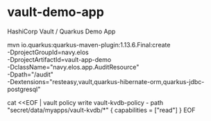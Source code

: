 # vault-demo-app
HashiCorp Vault / Quarkus Demo App


mvn io.quarkus:quarkus-maven-plugin:1.13.6.Final:create \
    -DprojectGroupId=navy.elos \
    -DprojectArtifactId=vault-app-demo \
    -DclassName="navy.elos.app.AuditResource" \
    -Dpath="/audit" \
    -Dextensions="resteasy,vault,quarkus-hibernate-orm,quarkus-jdbc-postgresql"

cat <<EOF | vault policy write vault-kvdb-policy -
path "secret/data/myapps/vault-kvdb/*" {
  capabilities = ["read"]
}
EOF